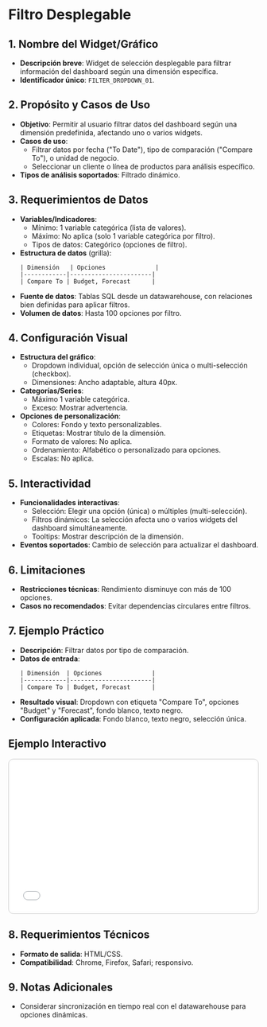# Filtro Desplegable

## 1. Nombre del Widget/Gráfico
- **Descripción breve**: Widget de selección desplegable para filtrar información del dashboard según una dimensión específica.
- **Identificador único**: `FILTER_DROPDOWN_01`.

## 2. Propósito y Casos de Uso
- **Objetivo**: Permitir al usuario filtrar datos del dashboard según una dimensión predefinida, afectando uno o varios widgets.
- **Casos de uso**:
    - Filtrar datos por fecha ("To Date"), tipo de comparación ("Compare To"), o unidad de negocio.
    - Seleccionar un cliente o línea de productos para análisis específico.
- **Tipos de análisis soportados**: Filtrado dinámico.

## 3. Requerimientos de Datos
- **Variables/Indicadores**:
    - Mínimo: 1 variable categórica (lista de valores).
    - Máximo: No aplica (solo 1 variable categórica por filtro).
    - Tipos de datos: Categórico (opciones de filtro).
- **Estructura de datos** (grilla):
    ```
    | Dimensión   | Opciones              |
    |------------|-----------------------|
    | Compare To | Budget, Forecast      |
    ```
- **Fuente de datos**: Tablas SQL desde un datawarehouse, con relaciones bien definidas para aplicar filtros.
- **Volumen de datos**: Hasta 100 opciones por filtro.

## 4. Configuración Visual
- **Estructura del gráfico**:
    - Dropdown individual, opción de selección única o multi-selección (checkbox).
    - Dimensiones: Ancho adaptable, altura 40px.
- **Categorías/Series**:
    - Máximo 1 variable categórica.
    - Exceso: Mostrar advertencia.
- **Opciones de personalización**:
    - Colores: Fondo y texto personalizables.
    - Etiquetas: Mostrar título de la dimensión.
    - Formato de valores: No aplica.
    - Ordenamiento: Alfabético o personalizado para opciones.
    - Escalas: No aplica.

## 5. Interactividad
- **Funcionalidades interactivas**:
    - Selección: Elegir una opción (única) o múltiples (multi-selección).
    - Filtros dinámicos: La selección afecta uno o varios widgets del dashboard simultáneamente.
    - Tooltips: Mostrar descripción de la dimensión.
- **Eventos soportados**: Cambio de selección para actualizar el dashboard.

## 6. Limitaciones
- **Restricciones técnicas**: Rendimiento disminuye con más de 100 opciones.
- **Casos no recomendados**: Evitar dependencias circulares entre filtros.

## 7. Ejemplo Práctico
- **Descripción**: Filtrar datos por tipo de comparación.
- **Datos de entrada**:
  ```
  | Dimensión  | Opciones              |
  |------------|-----------------------|
  | Compare To | Budget, Forecast      |
  ```
- **Resultado visual**: Dropdown con etiqueta "Compare To", opciones "Budget" y "Forecast", fondo blanco, texto negro.
- **Configuración aplicada**: Fondo blanco, texto negro, selección única.

## Ejemplo Interactivo

<div class="widget-interactive-container" style="border: 1px solid #ccc; padding: 5px; border-radius: 10px; margin-bottom: 20px; min-height: 300px; position: relative;">
  <iframe src="../../../assets/widgets_html/mas/filter_dropdown_01_interactive.html" 
          style="width: 100%; height: 300px; border: none; overflow: auto;"
          loading="lazy"
          title="Ejemplo Interactivo del Filtro">
  </iframe>
</div>

<style>
/* Opcional: Para asegurar que el iframe se ajuste bien si el contenido es más alto */
.widget-interactive-container iframe {
    min-height: 300px; /* Ajusta según la altura típica de tus widgets */
}
</style>

## 8. Requerimientos Técnicos
- **Formato de salida**: HTML/CSS.
- **Compatibilidad**: Chrome, Firefox, Safari; responsivo.

## 9. Notas Adicionales
- Considerar sincronización en tiempo real con el datawarehouse para opciones dinámicas.